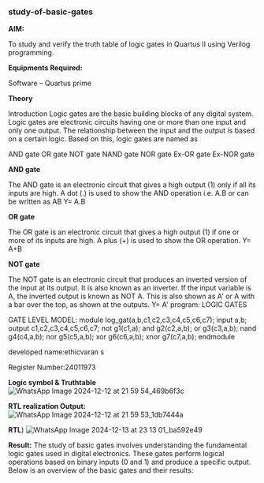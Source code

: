 ### study-of-basic-gates

**AIM:** 

To study and verify the truth table of logic gates in Quartus II using Verilog programming.

**Equipments Required:**

Software – Quartus prime 

**Theory**

Introduction Logic gates are the basic building blocks of any digital system. Logic gates are electronic circuits having one or more than one input and only one output. The relationship between the input and the output is based on a certain logic. Based on this, logic gates are named as

AND gate OR gate NOT gate NAND gate NOR gate Ex-OR gate Ex-NOR gate

**AND gate**

The AND gate is an electronic circuit that gives a high output (1) only if all its inputs are high. A dot (.) is used to show the AND operation i.e. A.B or can be written as AB
Y= A.B

**OR gate** 

The OR gate is an electronic circuit that gives a high output (1) if one or more of its inputs are high. A plus (+) is used to show the OR operation.
Y= A+B

**NOT gate**

The NOT gate is an electronic circuit that produces an inverted version of the input at its output. It is also known as an inverter. If the input variable is A, the inverted output is known as NOT A. This is also shown as A' or A with a bar over the top, as shown at the outputs.
Y= A'
program:
LOGIC GATES

GATE LEVEL MODEL:
module log_gat(a,b,c1,c2,c3,c4,c5,c6,c7);
input a,b;
output c1,c2,c3,c4,c5,c6,c7;
not g1(c1,a);
and g2(c2,a,b);
or g3(c3,a,b);
nand g4(c4,a,b);
nor g5(c5,a,b);
xor g6(c6,a,b);
xnor g7(c7,a,b);
endmodule

developed name:ethicvaran s

Register Number:24011973
 
**Logic symbol & Truthtable**
![WhatsApp Image 2024-12-12 at 21 59 54_469b6f3c](https://github.com/user-attachments/assets/69e2b30e-7cff-45e0-b44a-e2538e6e885a)

**RTL realization Output:** 
![WhatsApp Image 2024-12-12 at 21 59 53_1db7444a](https://github.com/user-attachments/assets/c09298ae-5839-4c9f-8cd0-7ff8e952750a)

**RTL**)
![WhatsApp Image 2024-12-13 at 23 13 01_ba592e49](https://github.com/user-attachments/assets/0d59ff48-e838-4120-9fe1-77a58dcdc0a4)


**Result:**
The study of basic gates involves understanding the fundamental logic gates used in digital electronics. These gates perform logical operations based on binary inputs (0 and 1) and produce a specific output. Below is an overview of the basic gates and their results:



